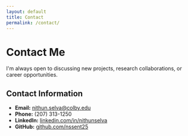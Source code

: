 ```yaml
---
layout: default
title: Contact
permalink: /contact/
---
```


# Contact Me

I'm always open to discussing new projects, research collaborations, or career opportunities.

## Contact Information

- **Email:** [nithun.selva@colby.edu](mailto:nithun.selva@colby.edu)
- **Phone:** (207) 313-1250
- **LinkedIn:** [linkedin.com/in/nithunselva](http://linkedin.com/in/nithunselva)
- **GitHub:** [github.com/nssent25](http://github.com/nssent25)

<!-- ## Send Me a Message

<form action="https://formspree.io/f/your-formspree-id" method="POST">
  <div class="form-group">
    <label for="name">Name:</label>
    <input type="text" id="name" name="name" required>
  </div>
  
  <div class="form-group">
    <label for="email">Email:</label>
    <input type="email" id="email" name="_replyto" required>
  </div>
  
  <div class="form-group">
    <label for="subject">Subject:</label>
    <input type="text" id="subject" name="subject" required>
  </div>
  
  <div class="form-group">
    <label for="message">Message:</label>
    <textarea id="message" name="message" rows="5" required></textarea>
  </div>
  
  <button type="submit" class="btn">Send Message</button>
</form> -->
